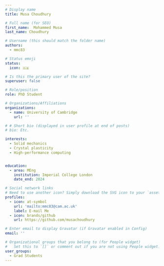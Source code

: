 ```yaml
---
# Display name
title: Musa Choudhury

# Full name (for SEO)
first_name:  Mohammed Musa
last_name: Choudhury

# Username (this should match the folder name)
authors:
  - mmc83

# Status emoji
status:
  icon: 🇬🇧

# Is this the primary user of the site?
superuser: false

# Role/position
role: PhD Student

# Organizations/Affiliations
organizations:
  - name: University of Cambridge
    url: ''

# # Short bio (displayed in user profile at end of posts)
# bio: Etc.

interests:
  - Solid mechanics
  - Crystal plasticity
  - High-performance computing


education:
  - area: MEng
    institution: Imperial College London
    date_end: 2024

# Social network links
# Need to use another icon? Simply download the SVG icon to your `assets/media/icons/` folder.
profiles:
  - icon: at-symbol
    url: 'mailto:mmc83@cam.ac.uk'
    label: E-mail Me
  - icon: brands/github
    url: https://github.com/musachoudhury

# Enter email to display Gravatar (if Gravatar enabled in Config)
email: ''

# Organizational groups that you belong to (for People widget)
#   Set this to `[]` or comment out if you are not using People widget.
user_groups:
  - Grad Students
---
```

